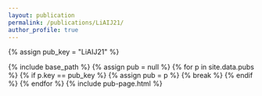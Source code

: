 ```yaml
---
layout: publication
permalink: /publications/LiAIJ21/
author_profile: true
---
```

{% assign pub_key = "LiAIJ21" %}

{% include base_path %}
{% assign pub = null %}
{% for p in site.data.pubs %}
  {% if p.key == pub_key %}
    {% assign pub = p %}
    {% break %}
  {% endif %}
{% endfor %}
{% include pub-page.html %}

